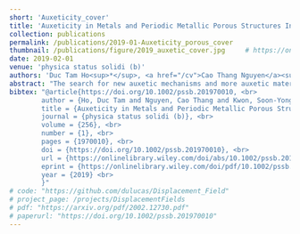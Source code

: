 ```yaml
---
short: 'Auxeticity_cover'
title: 'Auxeticity in Metals and Periodic Metallic Porous Structures Induced by Elastic Instabilities (Phys. Status Solidi B 1/2019)'
collection: publications
permalink: /publications/2019-01-Auxeticity_porous_cover
thumbnail: /publications/figure/2019_auxetic_cover.jpg     # https://onlinelibrary.wiley.com/cms/asset/798dd9c1-944c-48f2-8535-d78a2ecc633e/pssb201970010-blkfxd-0001-m.jpg
date: 2019-02-01
venue: 'physica status solidi (b)'
authors: 'Duc Tam Ho<sup>*</sup>, <a href="/cv">Cao Thang Nguyen</a><sup>*</sup>,  Soon-Yong Kwon, Sung Youb Kim <br> <small><i>* equal contribution.</i></small>'
abstract: "The search for new auxetic mechanisms and more auxetic materials are two important research directions in the study of auxeticity. It is well known that instabilities are usually regarded as deleterious phenomena and thus their prevention is needed. However, the work of Sung Youb Kim and his research group (article no. 1800122) shows that some elastic instabilities act as mechanisms for auxeticity in several metals and periodic metallic porous structures. The upper part of the cover figure shows that the Born–Hill's elastic instability, i.e., an elastic material instability, causes a phase transformation leading to auxeticity in a facecentered cubic metal. The lower part of the figure describes another elastic instability, i.e., buckling of the microstructure of a periodic metallic porous structure, that induces a pattern transformation causing auxeticity in the structure. Details of relevant numerical results can be found in the article."
bibtex: "@article{https://doi.org/10.1002/pssb.201970010, <br>
        author = {Ho, Duc Tam and Nguyen, Cao Thang and Kwon, Soon-Yong and Kim, Sung Youb}, <br>
        title = {Auxeticity in Metals and Periodic Metallic Porous Structures Induced by Elastic Instabilities (Phys. Status Solidi B 1/2019)}, <br>
        journal = {physica status solidi (b)}, <br>
        volume = {256}, <br>
        number = {1}, <br>
        pages = {1970010}, <br>
        doi = {https://doi.org/10.1002/pssb.201970010}, <br>
        url = {https://onlinelibrary.wiley.com/doi/abs/10.1002/pssb.201970010}, <br>
        eprint = {https://onlinelibrary.wiley.com/doi/pdf/10.1002/pssb.201970010}, <br>
        year = {2019} <br>
        }" 
# code: "https://github.com/dulucas/Displacement_Field"
# project_page: /projects/DisplacementFields
# pdf: "https://arxiv.org/pdf/2002.12730.pdf"
# paperurl: "https://doi.org/10.1002/pssb.201970010"
---
```


<!-- Full text at [publisher](https://doi.org/10.1002/pssb.201970010) -->